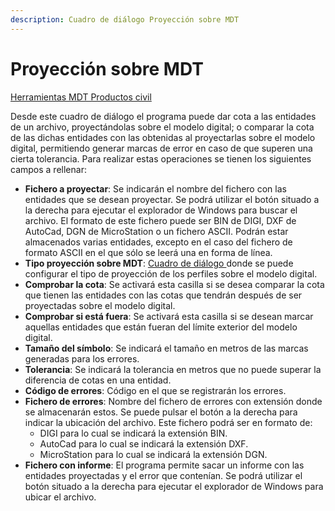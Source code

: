 ```yaml
---
description: Cuadro de diálogo Proyección sobre MDT
---
```


# Proyección sobre MDT

[Herramientas MDT Productos civil](../fichas-de-herramientas/untitled-249/untitled-261.md)

Desde este cuadro de diálogo el programa puede dar cota a las entidades de un archivo, proyectándolas sobre el modelo digital; o comparar la cota de las dichas entidades con las obtenidas al proyectarlas sobre el modelo digital, permitiendo generar marcas de error en caso de que superen una cierta tolerancia. Para realizar estas operaciones se tienen los siguientes campos a rellenar:

* **Fichero a proyectar**: Se indicarán el nombre del fichero con las entidades que se desean proyectar. Se podrá utilizar el botón situado a la derecha para ejecutar el explorador de Windows para buscar el archivo. El formato de este fichero puede ser BIN de DIGI, DXF de AutoCad, DGN de MicroStation o un fichero ASCII. Podrán estar almacenados varias entidades, excepto en el caso del fichero de formato ASCII en el que sólo se leerá una en forma de línea.
* **Tipo proyección sobre MDT**: [Cuadro de diálogo ](untitled-172/untitled-204.md)donde se puede configurar el tipo de proyección de los perfiles sobre el modelo digital.
* **Comprobar la cota**: Se activará esta casilla si se desea comparar la cota que tienen las entidades con las cotas que tendrán después de ser proyectadas sobre el modelo digital.
* **Comprobar si está fuera**: Se activará esta casilla si se desean marcar aquellas entidades que están fueran del límite exterior del modelo digital.
* **Tamaño del símbolo**: Se indicará el tamaño en metros de las marcas generadas para los errores.
* **Tolerancia**: Se indicará la tolerancia en metros que no puede superar la diferencia de cotas en una entidad.
* **Código de errores**: Código en el que se registrarán los errores.
* **Fichero de errores**: Nombre del fichero de errores con extensión donde se almacenarán estos. Se puede pulsar el botón a la derecha para indicar la ubicación del archivo. Este fichero podrá ser en formato de:
  * DIGI para lo cual se indicará la extensión BIN.
  * AutoCad para lo cual se indicará la extensión DXF.
  * MicroStation para lo cual se indicará la extensión DGN.
* **Fichero con informe**: El programa permite sacar un informe con las entidades proyectadas y el error que contenían. Se podrá utilizar el botón situado a la derecha para ejecutar el explorador de Windows para ubicar el archivo.

